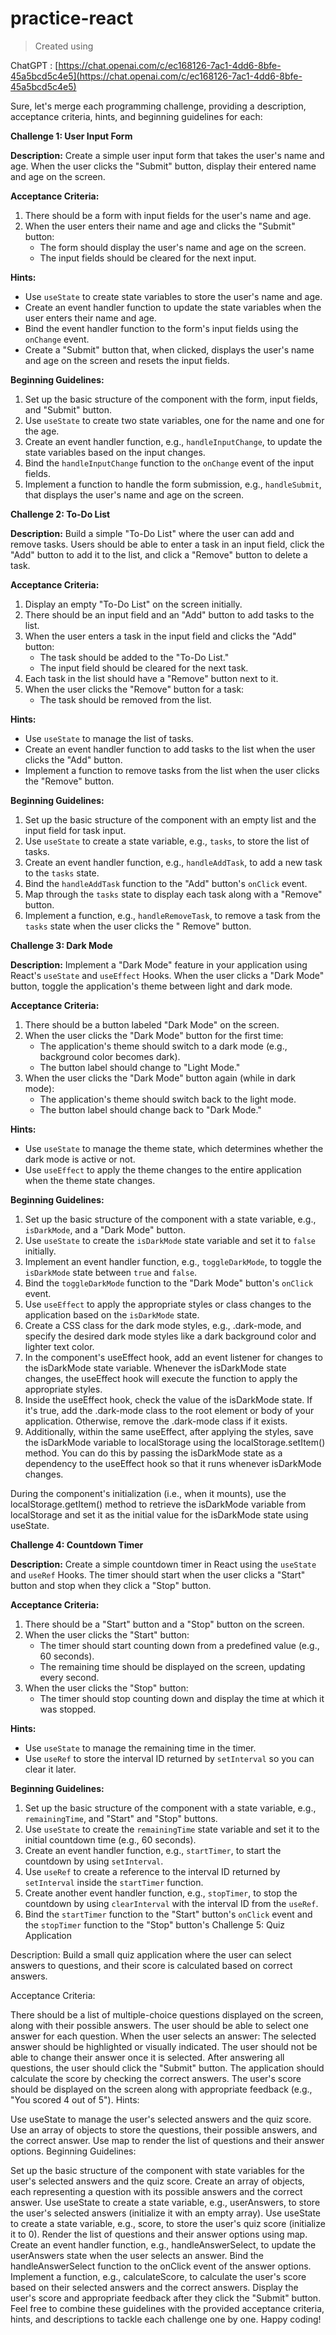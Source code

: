 # practice-react

> Created using
>
ChatGPT : [https://chat.openai.com/c/ec168126-7ac1-4dd6-8bfe-45a5bcd5c4e5](https://chat.openai.com/c/ec168126-7ac1-4dd6-8bfe-45a5bcd5c4e5)

Sure, let's merge each programming challenge, providing a description, acceptance criteria, hints, and beginning
guidelines for each:

**Challenge 1: User Input Form**

**Description:**
Create a simple user input form that takes the user's name and age. When the user clicks the "Submit" button, display
their entered name and age on the screen.

**Acceptance Criteria:**

1. There should be a form with input fields for the user's name and age.
2. When the user enters their name and age and clicks the "Submit" button:
    - The form should display the user's name and age on the screen.
    - The input fields should be cleared for the next input.

**Hints:**

- Use `useState` to create state variables to store the user's name and age.
- Create an event handler function to update the state variables when the user enters their name and age.
- Bind the event handler function to the form's input fields using the `onChange` event.
- Create a "Submit" button that, when clicked, displays the user's name and age on the screen and resets the input
  fields.

**Beginning Guidelines:**

1. Set up the basic structure of the component with the form, input fields, and "Submit" button.
2. Use `useState` to create two state variables, one for the name and one for the age.
3. Create an event handler function, e.g., `handleInputChange`, to update the state variables based on the input
   changes.
4. Bind the `handleInputChange` function to the `onChange` event of the input fields.
5. Implement a function to handle the form submission, e.g., `handleSubmit`, that displays the user's name and age on
   the screen.

**Challenge 2: To-Do List**

**Description:**
Build a simple "To-Do List" where the user can add and remove tasks. Users should be able to enter a task in an input
field, click the "Add" button to add it to the list, and click a "Remove" button to delete a task.

**Acceptance Criteria:**

1. Display an empty "To-Do List" on the screen initially.
2. There should be an input field and an "Add" button to add tasks to the list.
3. When the user enters a task in the input field and clicks the "Add" button:
    - The task should be added to the "To-Do List."
    - The input field should be cleared for the next task.
4. Each task in the list should have a "Remove" button next to it.
5. When the user clicks the "Remove" button for a task:
    - The task should be removed from the list.

**Hints:**

- Use `useState` to manage the list of tasks.
- Create an event handler function to add tasks to the list when the user clicks the "Add" button.
- Implement a function to remove tasks from the list when the user clicks the "Remove" button.

**Beginning Guidelines:**

1. Set up the basic structure of the component with an empty list and the input field for task input.
2. Use `useState` to create a state variable, e.g., `tasks`, to store the list of tasks.
3. Create an event handler function, e.g., `handleAddTask`, to add a new task to the `tasks` state.
4. Bind the `handleAddTask` function to the "Add" button's `onClick` event.
5. Map through the `tasks` state to display each task along with a "Remove" button.
6. Implement a function, e.g., `handleRemoveTask`, to remove a task from the `tasks` state when the user clicks the "
   Remove" button.

**Challenge 3: Dark Mode**

**Description:**
Implement a "Dark Mode" feature in your application using React's `useState` and `useEffect` Hooks. When the user clicks
a "Dark Mode" button, toggle the application's theme between light and dark mode.

**Acceptance Criteria:**

1. There should be a button labeled "Dark Mode" on the screen.
2. When the user clicks the "Dark Mode" button for the first time:
    - The application's theme should switch to a dark mode (e.g., background color becomes dark).
    - The button label should change to "Light Mode."
3. When the user clicks the "Dark Mode" button again (while in dark mode):
    - The application's theme should switch back to the light mode.
    - The button label should change back to "Dark Mode."

**Hints:**

- Use `useState` to manage the theme state, which determines whether the dark mode is active or not.
- Use `useEffect` to apply the theme changes to the entire application when the theme state changes.

**Beginning Guidelines:**

1. Set up the basic structure of the component with a state variable, e.g., `isDarkMode`, and a "Dark Mode" button.
2. Use `useState` to create the `isDarkMode` state variable and set it to `false` initially.
3. Implement an event handler function, e.g., `toggleDarkMode`, to toggle the `isDarkMode` state between `true`
   and `false`.
4. Bind the `toggleDarkMode` function to the "Dark Mode" button's `onClick` event.
5. Use `useEffect` to apply the appropriate styles or class changes to the application based on the `isDarkMode` state.
6. Create a CSS class for the dark mode styles, e.g., .dark-mode, and specify the desired dark mode styles like a dark
   background color and lighter text color.
7. In the component's useEffect hook, add an event listener for changes to the isDarkMode state variable. Whenever the
   isDarkMode state changes, the useEffect hook will execute the function to apply the appropriate styles.
8. Inside the useEffect hook, check the value of the isDarkMode state. If it's true, add the .dark-mode class to the
   root
   element or body of your application. Otherwise, remove the .dark-mode class if it exists.
9. Additionally, within the same useEffect, after applying the styles, save the isDarkMode variable to localStorage
   using
   the localStorage.setItem() method. You can do this by passing the isDarkMode state as a dependency to the useEffect
   hook
   so that it runs whenever isDarkMode changes.

During the component's initialization (i.e., when it mounts), use the localStorage.getItem() method to retrieve the
isDarkMode variable from localStorage and set it as the initial value for the isDarkMode state using useState.

**Challenge 4: Countdown Timer**

**Description:**
Create a simple countdown timer in React using the `useState` and `useRef` Hooks. The timer should start when the user
clicks a "Start" button and stop when they click a "Stop" button.

**Acceptance Criteria:**

1. There should be a "Start" button and a "Stop" button on the screen.
2. When the user clicks the "Start" button:
    - The timer should start counting down from a predefined value (e.g., 60 seconds).
    - The remaining time should be displayed on the screen, updating every second.
3. When the user clicks the "Stop" button:
    - The timer should stop counting down and display the time at which it was stopped.

**Hints:**

- Use `useState` to manage the remaining time in the timer.
- Use `useRef` to store the interval ID returned by `setInterval` so you can clear it later.

**Beginning Guidelines:**

1. Set up the basic structure of the component with a state variable, e.g., `remainingTime`, and "Start" and "Stop"
   buttons.
2. Use `useState` to create the `remainingTime` state variable and set it to the initial countdown time (e.g., 60
   seconds).
3. Create an event handler function, e.g., `startTimer`, to start the countdown by using `setInterval`.
4. Use `useRef` to create a reference to the interval ID returned by `setInterval` inside the `startTimer` function.
5. Create another event handler function, e.g., `stopTimer`, to stop the countdown by using `clearInterval` with the
   interval ID from the `useRef`.
6. Bind the `startTimer` function to the "Start" button's `onClick` event and the `stopTimer` function to the "Stop"
   button's
   Challenge 5: Quiz Application

Description:
Build a small quiz application where the user can select answers to questions, and their score is calculated based on
correct answers.

Acceptance Criteria:

There should be a list of multiple-choice questions displayed on the screen, along with their possible answers.
The user should be able to select one answer for each question.
When the user selects an answer:
The selected answer should be highlighted or visually indicated.
The user should not be able to change their answer once it is selected.
After answering all questions, the user should click the "Submit" button.
The application should calculate the score by checking the correct answers.
The user's score should be displayed on the screen along with appropriate feedback (e.g., "You scored 4 out of 5").
Hints:

Use useState to manage the user's selected answers and the quiz score.
Use an array of objects to store the questions, their possible answers, and the correct answer.
Use map to render the list of questions and their answer options.
Beginning Guidelines:

Set up the basic structure of the component with state variables for the user's selected answers and the quiz score.
Create an array of objects, each representing a question with its possible answers and the correct answer.
Use useState to create a state variable, e.g., userAnswers, to store the user's selected answers (initialize it with an
empty array).
Use useState to create a state variable, e.g., score, to store the user's quiz score (initialize it to 0).
Render the list of questions and their answer options using map.
Create an event handler function, e.g., handleAnswerSelect, to update the userAnswers state when the user selects an
answer.
Bind the handleAnswerSelect function to the onClick event of the answer options.
Implement a function, e.g., calculateScore, to calculate the user's score based on their selected answers and the
correct answers.
Display the user's score and appropriate feedback after they click the "Submit" button.
Feel free to combine these guidelines with the provided acceptance criteria, hints, and descriptions to tackle each
challenge one by one. Happy coding!